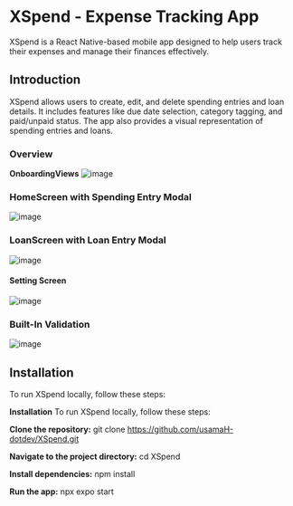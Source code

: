 # XSpend - Expense Tracking App
XSpend is a React Native-based mobile app designed to help users track their expenses and manage their finances effectively.

## Introduction
XSpend allows users to create, edit, and delete spending entries and loan details. It includes features like due date selection, category tagging, and paid/unpaid status. The app also provides a visual representation of spending entries and loans.

### Overview
**OnboardingViews**
![image](https://github.com/usamaH-dotdev/XSpend/assets/126305135/c115903f-25f8-46ec-b49e-9af452bc05a6)


### HomeScreen with **Spending Entry Modal**
![image](https://github.com/usamaH-dotdev/XSpend/assets/126305135/cf7f5658-1f09-44ea-aa1c-5e149561bd80)

### LoanScreen with **Loan Entry Modal**
![image](https://github.com/usamaH-dotdev/XSpend/assets/126305135/3d6de83b-f5bb-46f0-b12b-02d3aa23463c)

#### Setting Screen
![image](https://github.com/usamaH-dotdev/XSpend/assets/126305135/46d55d87-553e-45cc-bc62-9087ba4d23b8)

### **Built-In Validation**
![image](https://github.com/usamaH-dotdev/XSpend/assets/126305135/2c9aa97a-4b54-49f2-afa9-34acd542e2cd)

## Installation
To run XSpend locally, follow these steps:

**Installation**
To run XSpend locally, follow these steps:

**Clone the repository:**
git clone https://github.com/usamaH-dotdev/XSpend.git

**Navigate to the project directory:**
cd XSpend

**Install dependencies:**
npm install

**Run the app:**
npx expo start
